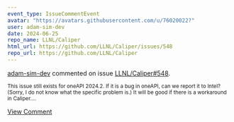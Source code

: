 ```yaml
---
event_type: IssueCommentEvent
avatar: "https://avatars.githubusercontent.com/u/76020022?"
user: adam-sim-dev
date: 2024-06-25
repo_name: LLNL/Caliper
html_url: https://github.com/LLNL/Caliper/issues/548
repo_url: https://github.com/LLNL/Caliper
---
```


<a href='https://github.com/adam-sim-dev' target='_blank'>adam-sim-dev</a> commented on issue <a href='https://github.com/LLNL/Caliper/issues/548' target='_blank'>LLNL/Caliper#548</a>.

<small>This issue still exists for oneAPI 2024.2. If it is a bug in oneAPI, can we report it to Intel? (Sorry, I do not know what the specific problem is.) It will be good if there is a workaround in Caliper....</small>

<a href='https://github.com/LLNL/Caliper/issues/548' target='_blank'>View Comment</a>